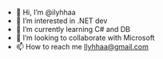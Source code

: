 - 👋 Hi, I’m @ilyhhaa
- 👀 I’m interested in .NET dev
- 🌱 I’m currently learning C# and DB
- 💞️ I’m looking to collaborate with Microsoft 
- 📫 How to reach me Ilyhhaa@gmail.com 

